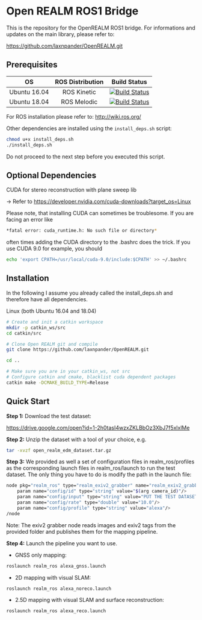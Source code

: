 # Open REALM ROS1 Bridge

This is the repository for the OpenREALM ROS1 bridge. For informations and updates on the main library, please refer to:

https://github.com/laxnpander/OpenREALM.git

## Prerequisites


| OS         | ROS Distribution | Build Status |
|:----------:|:----------------:|:------------:|
|Ubuntu 16.04| ROS Kinetic      | [![Build Status](https://travis-ci.org/laxnpander/OpenREALM_ROS1_Bridge.svg?branch=master)](https://travis-ci.org/github/laxnpander/OpenREALM_ROS1_Bridge) |
|Ubuntu 18.04| ROS Melodic      | [![Build Status](https://travis-ci.org/laxnpander/OpenREALM_ROS1_Bridge.svg?branch=master)](https://travis-ci.org/github/laxnpander/OpenREALM_ROS1_Bridge) |

For ROS installation please refer to: http://wiki.ros.org/

Other dependencies are installed using the  ```install_deps.sh``` script:
```sh
chmod u+x install_deps.sh
./install_deps.sh
```
Do not proceed to the next step before 
you executed this script.

## Optional Dependencies

CUDA for stereo reconstruction with plane sweep lib

-> Refer to https://developer.nvidia.com/cuda-downloads?target_os=Linux

Please note, that installing CUDA can sometimes be troublesome. If you are facing an error like 
```sh
*fatal error: cuda_runtime.h: No such file or directory*
```
often times adding the CUDA directory to the .bashrc does the trick. If you use CUDA 9.0 for example, you should 
```sh
echo 'export CPATH=/usr/local/cuda-9.0/include:$CPATH' >> ~/.bashrc 
```

## Installation

In the following I assume you already called the install_deps.sh and therefore have all dependencies.

Linux (both Ubuntu 16.04 and 18.04)

```sh
# Create and init a catkin workspace
mkdir -p catkin_ws/src
cd catkin/src

# Clone Open REALM git and compile
git clone https://github.com/laxnpander/OpenREALM.git

cd ..

# Make sure you are in your catkin_ws, not src
# Configure catkin and cmake, blacklist cuda dependent packages
catkin make -DCMAKE_BUILD_TYPE=Release
```

## Quick Start

**Step 1:**
Download the test dataset:

https://drive.google.com/open?id=1-2h0tasI4wzxZKLBbOz3XbJ7f5xlxlMe

**Step 2:**
Unzip the dataset with a tool of your choice, e.g.
```sh
tar -xvzf open_realm_edm_dataset.tar.gz
```

**Step 3:**
We provided as well a set of configuration files in realm_ros/profiles as the corresponding launch files in 
realm_ros/launch to run the test dataset. The only thing you have to do is modify the path in the launch file:
```sh
node pkg="realm_ros" type="realm_exiv2_grabber" name="realm_exiv2_grabber" output="screen"
    param name="config/id" type="string" value="$(arg camera_id)"/>
    param name="config/input" type="string" value="PUT THE TEST DATASET'S ABSOLUTE PATH HERE"/>
    param name="config/rate" type="double" value="10.0"/>
    param name="config/profile" type="string" value="alexa"/>
/node
```
Note: The exiv2 grabber node reads images and exiv2 tags from the provided folder and publishes them 
for the mapping pipeline.

**Step 4:**
Launch the pipeline you want to use.

- GNSS only mapping:
```sh
roslaunch realm_ros alexa_gnss.launch
```

- 2D mapping with visual SLAM:
```sh
roslaunch realm_ros alexa_noreco.launch
```

- 2.5D mapping with visual SLAM and surface reconstruction:
```sh
roslaunch realm_ros alexa_reco.launch
```